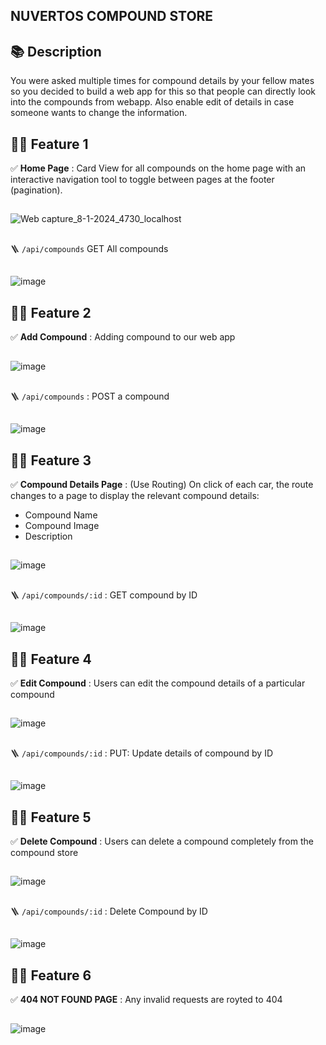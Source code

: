 ## NUVERTOS COMPOUND STORE
## 📚 Description
You were asked multiple times for compound details by your fellow mates so you decided to build a web app for this so that people can directly look into the compounds from webapp. 
Also enable edit of details in case someone wants to change the information.

## 👨‍💻 Feature 1
:white_check_mark: **Home Page** : Card View for all compounds on the home page with an interactive navigation tool to toggle between pages at the footer (pagination).
##
![Web capture_8-1-2024_4730_localhost](https://github.com/ggaryaman12/NuvertOS-Task/assets/83755815/4338e38a-5b38-4197-b5b9-e252f999a4bd)
##
🪜 `/api/compounds` GET All compounds
##
![image](https://github.com/ggaryaman12/NuvertOS-Task/assets/83755815/86b9b6f5-25c4-4293-8c4e-bff6368c6af8)

## 👨‍💻 Feature 2
:white_check_mark: **Add Compound** : Adding compound to our web app
##
![image](https://github.com/ggaryaman12/NuvertOS-Task/assets/83755815/b206fbc5-cc1c-4a22-9c3c-5b70291ce3f9)
##
🪜 `/api/compounds` : POST a compound
##
![image](https://github.com/ggaryaman12/NuvertOS-Task/assets/83755815/1171497c-53a7-42a0-89a9-5edf103e768f)

##
## 👨‍💻 Feature 3
:white_check_mark: **Compound Details Page** : (Use Routing) On click of each car,  the route changes to a page to display the relevant compound details:
 - Compound Name
 - Compound Image
 - Description
   ##
![image](https://github.com/ggaryaman12/NuvertOS-Task/assets/83755815/64e6276d-0409-4098-84e9-29be78c240b5)
##
🪜 `/api/compounds/:id` : GET compound by ID
##
![image](https://github.com/ggaryaman12/NuvertOS-Task/assets/83755815/1719f0f1-7e9f-40a8-b6ce-72824bf94301)


 ## 👨‍💻 Feature 4
:white_check_mark: **Edit Compound** : Users can edit the compound details of a particular compound
##
![image](https://github.com/ggaryaman12/NuvertOS-Task/assets/83755815/d31a4a1a-473f-4ad1-9f1d-9966130af6ff)
##

🪜 `/api/compounds/:id` : PUT: Update details of compound by ID
##
![image](https://github.com/ggaryaman12/NuvertOS-Task/assets/83755815/778aca61-f574-42d6-85bf-5391e8476c26)


## 👨‍💻 Feature 5
:white_check_mark: **Delete Compound** : Users can delete a compound completely from the compound store
##
![image](https://github.com/ggaryaman12/NuvertOS-Task/assets/83755815/2a5d3d72-a5ee-443a-9c54-14901a683659)
##

🪜 `/api/compounds/:id` : Delete Compound by ID
##
![image](https://github.com/ggaryaman12/NuvertOS-Task/assets/83755815/9b30cf20-f149-4671-8eca-7a8ff96f7f13)


## 👨‍💻 Feature 6
:white_check_mark: **404 NOT FOUND PAGE** : Any invalid requests are royted to 404
##
![image](https://github.com/ggaryaman12/NuvertOS-Task/assets/83755815/bc0d50a6-9757-437b-b79d-4341a3b98805)
